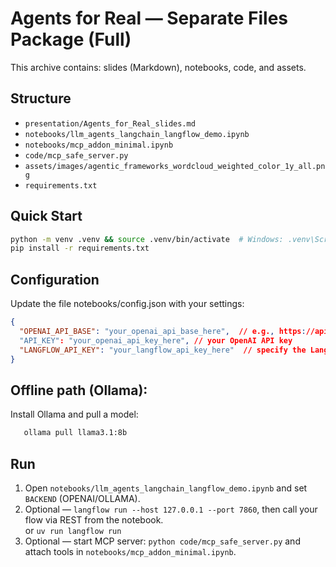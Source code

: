 
# Agents for Real — Separate Files Package (Full)

This archive contains: slides (Markdown), notebooks, code, and assets.

## Structure
- `presentation/Agents_for_Real_slides.md`
- `notebooks/llm_agents_langchain_langflow_demo.ipynb`
- `notebooks/mcp_addon_minimal.ipynb`
- `code/mcp_safe_server.py`
- `assets/images/agentic_frameworks_wordcloud_weighted_color_1y_all.png`
- `requirements.txt`

## Quick Start

```bash
python -m venv .venv && source .venv/bin/activate  # Windows: .venv\Scripts\Activate.ps1
pip install -r requirements.txt
```

## Configuration

Update the file notebooks/config.json with your settings:

```json
{
  "OPENAI_API_BASE": "your_openai_api_base_here",  // e.g., https://api.openai.com/v1
  "API_KEY": "your_openai_api_key_here", // your OpenAI API key
  "LANGFLOW_API_KEY": "your_langflow_api_key_here"  // specify the Langflow API key if using Langflow
}
```

## Offline path (Ollama):

Install Ollama and pull a model:

```bash
   ollama pull llama3.1:8b
```

## Run
1) Open `notebooks/llm_agents_langchain_langflow_demo.ipynb` and set `BACKEND` (OPENAI/OLLAMA).  
2) Optional — `langflow run --host 127.0.0.1 --port 7860`, then call your flow via REST from the notebook.  
    or `uv run langflow run`
3) Optional — start MCP server: `python code/mcp_safe_server.py` and attach tools in `notebooks/mcp_addon_minimal.ipynb`.
